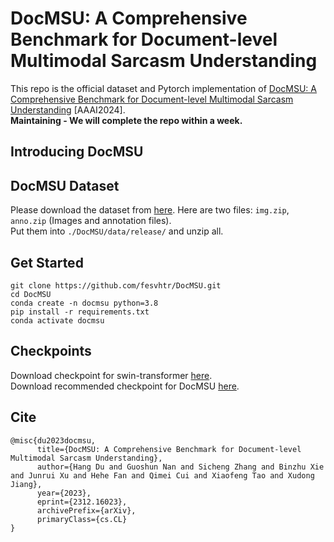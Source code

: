 # DocMSU: A Comprehensive Benchmark for Document-level Multimodal Sarcasm Understanding
This repo is the official dataset and Pytorch implementation of [DocMSU: A Comprehensive Benchmark for Document-level Multimodal Sarcasm Understanding](https://arxiv.org/abs/2312.16023) [AAAI2024].  
**Maintaining - We will complete the repo within a week.**
## Introducing DocMSU
## DocMSU Dataset
Please download the dataset from [here](https://drive.google.com/drive/folders/1g4jI9ZVGtNd3pXm7y7cZkimDur5u50Fq?usp=sharing). Here are two files: `img.zip`, `anno.zip` (Images and annotation files).  
Put them into `./DocMSU/data/release/` and unzip all.
## Get Started
```
git clone https://github.com/fesvhtr/DocMSU.git
cd DocMSU
conda create -n docmsu python=3.8
pip install -r requirements.txt
conda activate docmsu
```
## Checkpoints
Download checkpoint for swin-transformer [here]().  
Download recommended checkpoint for DocMSU [here]().
## Cite
```
@misc{du2023docmsu,
      title={DocMSU: A Comprehensive Benchmark for Document-level Multimodal Sarcasm Understanding}, 
      author={Hang Du and Guoshun Nan and Sicheng Zhang and Binzhu Xie and Junrui Xu and Hehe Fan and Qimei Cui and Xiaofeng Tao and Xudong Jiang},
      year={2023},
      eprint={2312.16023},
      archivePrefix={arXiv},
      primaryClass={cs.CL}
}
```
